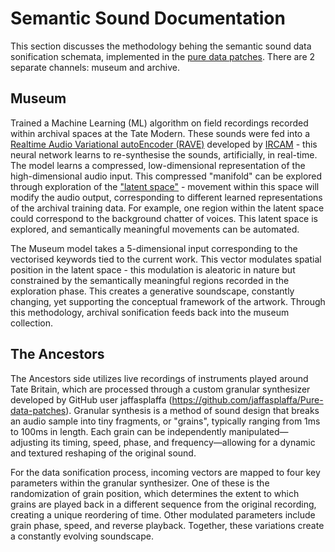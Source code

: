 # Semantic Sound Documentation

This section discusses the methodology behing the semantic sound data sonification schemata, implemented in the [pure data patches](https://github.com/danhearn/transforming-collections/tree/pure-data/Pure%20Data). There are 2 separate channels: museum and archive. 

## Museum

Trained a Machine Learning (ML) algorithm on field recordings recorded within archival spaces at the Tate Modern. These sounds were fed into a [Realtime Audio Variational autoEncoder (RAVE)](https://github.com/acids-ircam/RAVE) developed by [IRCAM](https://www.ircam.fr) - this neural network learns to re-synthesise the sounds, artificially, in real-time. The model learns a compressed, low-dimensional representation of the high-dimensional audio input. This compressed "manifold" can be explored through exploration of the ["latent space"](https://samanemami.medium.com/a-comprehensive-guide-to-latent-space-9ae7f72bdb2f#:~:text=Latent%20space%20is%20a%20lower,a%20specific%20feature%20or%20characteristic.) - movement within this space will modify the audio output, corresponding to different learned representations of the archival training data. For example, one region within the latent space could correspond to the background chatter of voices. This latent space is explored, and semantically meaningful movements can be automated.

The Museum model takes a 5-dimensional input corresponding to the vectorised keywords tied to the current work. This vector modulates spatial position in the latent space - this modulation is aleatoric in nature but constrained by the semantically meaningful regions recorded in the exploration phase. This creates a generative soundscape, constantly changing, yet supporting the conceptual framework of the artwork. Through this methodology, archival sonification feeds back into the museum collection. 

## The Ancestors 

The Ancestors side utilizes live recordings of instruments played around Tate Britain, which are processed through a custom granular synthesizer developed by GitHub user jaffasplaffa (https://github.com/jaffasplaffa/Pure-data-patches). Granular synthesis is a method of sound design that breaks an audio sample into tiny fragments, or "grains", typically ranging from 1ms to 100ms in length. Each grain can be independently manipulated—adjusting its timing, speed, phase, and frequency—allowing for a dynamic and textured reshaping of the original sound.

For the data sonification process, incoming vectors are mapped to four key parameters within the granular synthesizer. One of these is the randomization of grain position, which determines the extent to which grains are played back in a different sequence from the original recording, creating a unique reordering of time. Other modulated parameters include grain phase, speed, and reverse playback. Together, these variations create a constantly evolving soundscape.



